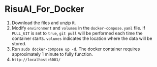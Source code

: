 # RisuAI_For_Docker

1. Download the files and unzip it.
1. Modify `environment` and `volumes` in the `docker-compose.yaml` file. If `PULL_GIT` is set to `true`, `git pull` will be performed each time the container starts. `volumes` indicates the location where the data will be stored.
1. Run `sudo docker-compose up -d`. The docker container requires approximately 1 minute to fully function.
1. `http://localhost:6001/`
